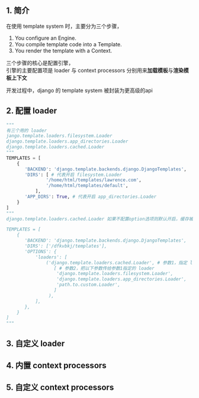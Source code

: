## 1. 简介
在使用 template system 时，主要分为三个步骤，
1. You configure an Engine.
2. You compile template code into a Template.
3. You render the template with a Context.  
    
三个步骤的核心是配置引擎，  
引擎的主要配置项是 loader 与 context processors
分别用来**加载模板**与**渲染模板上下文**

开发过程中，django 的 template system 被封装为更高级的api

## 2. 配置 loader

```python
"""
有三个用的 loader
jango.template.loaders.filesystem.Loader
django.template.loaders.app_directories.Loader
django.template.loaders.cached.Loader 
"""
TEMPLATES = [
    {
       'BACKEND': 'django.template.backends.django.DjangoTemplates',
       'DIRS': [ # 代表开启 filesystem.Loader
               '/home/html/templates/lawrence.com',
               '/home/html/templates/default',
           ],
       'APP_DIRS': True, # 代表开启 app_directories.Loader
    }
]
"""
django.template.loaders.cached.Loader 如果不配置option选项则默认开启，缓存被访问过的模板到内存，也可以指定开启

TEMPLATES = [
    {
       'BACKEND': 'django.template.backends.django.DjangoTemplates',
       'DIRS': ['/dfkvbkj/templates'],
       'OPTIONS': {
           'loaders': [
               ('django.template.loaders.cached.Loader', # 参数1，指定 loader
                  [ # 参数2，把以下参数传给参数1指定的 loader
                   'django.template.loaders.filesystem.Loader',
                   'django.template.loaders.app_directories.Loader',
                   'path.to.custom.Loader',
                  ]
                ),
           ],
       },
    }
]
"""
```
## 3. 自定义 loader
## 4. 内置 context processors
## 5. 自定义 context processors


